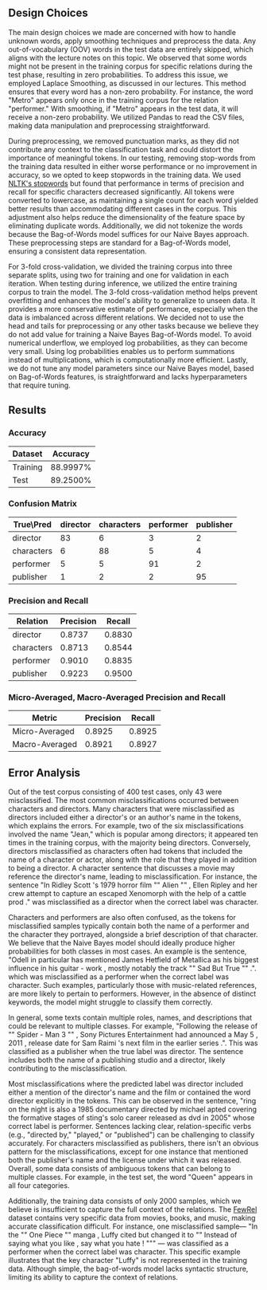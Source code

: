## Design Choices

The main design choices we made are concerned with how to handle unknown words, apply smoothing techniques and preprocess the data. Any out-of-vocabulary (OOV) words in the test data are entirely skipped, which aligns with the lecture notes on this topic. We observed that some words might not be present in the training corpus for specific relations during the test phase, resulting in zero probabilities. To address this issue, we employed Laplace Smoothing, as discussed in our lectures. This method ensures that every word has a non-zero probability. For instance, the word "Metro" appears only once in the training corpus for the relation "performer." With smoothing, if "Metro" appears in the test data, it will receive a non-zero probability. We utilized Pandas to read the CSV files, making data manipulation and preprocessing straightforward. 

During preprocessing, we removed punctuation marks, as they did not contribute any context to the classification task and could distort the importance of meaningful tokens. In our testing, removing stop-words from the training data resulted in either worse performance or no improvement in accuracy, so we opted to keep stopwords in the training data. We used [NLTK's stopwords](https://www.geeksforgeeks.org/removing-stop-words-nltk-python/) but found that performance in terms of precision and recall for specific characters decreased significantly. All tokens were converted to lowercase, as maintaining a single count for each word yielded better results than accommodating different cases in the corpus. This adjustment also helps reduce the dimensionality of the feature space by eliminating duplicate words. Additionally, we did not tokenize the words because the Bag-of-Words model suffices for our Naive Bayes approach. These preprocessing steps are standard for a Bag-of-Words model, ensuring a consistent data representation.

For 3-fold cross-validation, we divided the training corpus into three separate splits, using two for training and one for validation in each iteration. When testing during inference, we utilized the entire training corpus to train the model. The 3-fold cross-validation method helps prevent overfitting and enhances the model's ability to generalize to unseen data. It provides a more conservative estimate of performance, especially when the data is imbalanced across different relations. We decided not to use the head and tails for preprocessing or any other tasks because we believe they do not add value for training a Naive Bayes Bag-of-Words model. To avoid numerical underflow, we employed log probabilities, as they can become very small. Using log probabilities enables us to perform summations instead of multiplications, which is computationally more efficient. Lastly, we do not tune any model parameters since our Naive Bayes model, based on Bag-of-Words features, is straightforward and lacks hyperparameters that require tuning.

## Results

### Accuracy

| Dataset      | Accuracy     |
| ------------ | ------------ | 
| Training     | 88.9997%     |
| Test         | 89.2500%     |

### Confusion Matrix

| True\Pred   | director | characters | performer | publisher |
| ----------- | -------- | ---------- | --------- | --------- |
| director    | 83       | 6          | 3         | 2         |
| characters  | 6        | 88         | 5         | 4         |
| performer   | 5        | 5          | 91        | 2         |
| publisher   | 1        | 2          | 2         | 95        |

### Precision and Recall

| Relation   | Precision | Recall  |
| ---------- | --------- | ------- |
| director   | 0.8737    | 0.8830  |
| characters | 0.8713    | 0.8544  |
| performer  | 0.9010    | 0.8835  |
| publisher  | 0.9223    | 0.9500  |

### Micro-Averaged, Macro-Averaged Precision and Recall

| Metric              | Precision     | Recall    |
| ------------------- | ------------- | --------- |
| Micro-Averaged      | 0.8925        | 0.8925    |
| Macro-Averaged      | 0.8921        | 0.8927    |

## Error Analysis

Out of the test corpus consisting of 400 test cases, only 43 were misclassified. The most common misclassifications occurred between characters and directors. Many characters that were misclassified as directors included either a director's or an author's name in the tokens, which explains the errors. For example, two of the six misclassifications involved the name "Jean," which is popular among directors; it appeared ten times in the training corpus, with the majority being directors. Conversely, directors misclassified as characters often had tokens that included the name of a character or actor, along with the role that they played in addition to being a director. A character sentence that discusses a movie may reference the director's name, leading to misclassification. For instance, the sentence "In Ridley Scott 's 1979 horror film "" Alien "" , Ellen Ripley and her crew attempt to capture an escaped Xenomorph with the help of a cattle prod ." was misclassified as a director when the correct label was character.

Characters and performers are also often confused, as the tokens for misclassified samples typically contain both the name of a performer and the character they portrayed, alongside a brief description of that character. We believe that the Naive Bayes model should ideally produce higher probabilities for both classes in most cases. An example is the sentence, "Odell in particular has mentioned James Hetfield of Metallica as his biggest influence in his guitar - work , mostly notably the track "" Sad But True "" .". which was misclassified as a performer when the correct label was character. Such examples, particularly those with music-related references, are more likely to pertain to performers. However, in the absence of distinct keywords, the model might struggle to classify them correctly. 

In general, some texts contain multiple roles, names, and descriptions that could be relevant to multiple classes. For example, "Following the release of "" Spider - Man 3 "" , Sony Pictures Entertainment had announced a May 5 , 2011 , release date for Sam Raimi 's next film in the earlier series .". This was classified as a publisher when the true label was director. The sentence includes both the name of a publishing studio and a director, likely contributing to the misclassification.

Most misclassifications where the predicted label was director included either a mention of the director's name and the film or contained the word director explicitly in the tokens. This can be observed in the sentence, "ring on the night is also a 1985 documentary directed by michael apted covering the formative stages of sting's solo career released as dvd in 2005" whose correct label is performer. Sentences lacking clear, relation-specific verbs (e.g., "directed by," "played," or "published") can be challenging to classify accurately. For characters misclassified as publishers, there isn't an obvious pattern for the misclassifications, except for one instance that mentioned both the publisher's name and the license under which it was released. Overall, some data consists of ambiguous tokens that can belong to multiple classes. For example, in the test set, the word "Queen" appears in all four categories.

Additionally, the training data consists of only 2000 samples, which we believe is insufficient to capture the full context of the relations. The [FewRel](https://aclanthology.org/D18-1514/) dataset contains very specific data from movies, books, and music, making accurate classification difficult. For instance, one misclassified sample— "In the "" One Piece "" manga , Luffy cited but changed it to "" Instead of saying what you like , say what you hate ! """ — was classified as a performer when the correct label was character. This specific example illustrates that the key character "Luffy" is not represented in the training data. Although simple, the bag-of-words model lacks syntactic structure, limiting its ability to capture the context of relations.